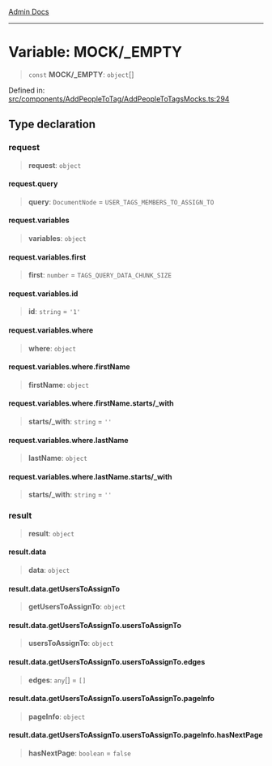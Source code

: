 [Admin Docs](/)

***

# Variable: MOCK/_EMPTY

> `const` **MOCK/_EMPTY**: `object`[]

Defined in: [src/components/AddPeopleToTag/AddPeopleToTagsMocks.ts:294](https://github.com/PalisadoesFoundation/talawa-admin/blob/main/src/components/AddPeopleToTag/AddPeopleToTagsMocks.ts#L294)

## Type declaration

### request

> **request**: `object`

#### request.query

> **query**: `DocumentNode` = `USER_TAGS_MEMBERS_TO_ASSIGN_TO`

#### request.variables

> **variables**: `object`

#### request.variables.first

> **first**: `number` = `TAGS_QUERY_DATA_CHUNK_SIZE`

#### request.variables.id

> **id**: `string` = `'1'`

#### request.variables.where

> **where**: `object`

#### request.variables.where.firstName

> **firstName**: `object`

#### request.variables.where.firstName.starts/_with

> **starts/_with**: `string` = `''`

#### request.variables.where.lastName

> **lastName**: `object`

#### request.variables.where.lastName.starts/_with

> **starts/_with**: `string` = `''`

### result

> **result**: `object`

#### result.data

> **data**: `object`

#### result.data.getUsersToAssignTo

> **getUsersToAssignTo**: `object`

#### result.data.getUsersToAssignTo.usersToAssignTo

> **usersToAssignTo**: `object`

#### result.data.getUsersToAssignTo.usersToAssignTo.edges

> **edges**: `any`[] = `[]`

#### result.data.getUsersToAssignTo.usersToAssignTo.pageInfo

> **pageInfo**: `object`

#### result.data.getUsersToAssignTo.usersToAssignTo.pageInfo.hasNextPage

> **hasNextPage**: `boolean` = `false`
